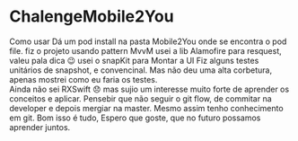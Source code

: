 # ChalengeMobile2You

Como usar 
    Dá um pod install na pasta Mobile2You onde se encontra o pod file. 
 fiz o projeto usando pattern MvvM
 usei a lib Alamofire para resquest, valeu pala dica 😉
 usei o snapKit para Montar a UI 
 Fiz alguns testes unitários de snapshot, e convencinal. Mas não deu uma alta corbetura, apenas mostrei como eu faria os testes.    
 Ainda não sei RXSwift  😞 mas sujio um interesse muito forte de aprender os  conceitos e aplicar. 
 Pensebir que não seguir o git flow, de commitar na developer e depois mergiar na master. Mesmo assim tenho conhecimento em git. 
 Bom isso é tudo, Espero que goste, que no futuro possamos aprender juntos.

 

